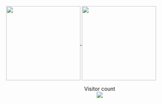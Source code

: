 <a href="#">
  <img height=200 align="center" src="https://my-stats-43gk.vercel.app/api?username=Mamun1113&show_icons=true&theme=radical&hide=contribs,issues&show=discussions_answered&rank_icon=github&include_all_commits=true&card_width=150" />
</a>
<a href="#">
  <img height=200 align="center" src="https://my-stats-43gk.vercel.app/api/top-langs/?username=Mamun1113&hide=html,scss,css&langs_count=8&layout=compact&theme=radical&card_width=150" />
</a>

<p align="center">
  Visitor count<br>
  <img src="https://profile-counter.glitch.me/Mamun1113/count.svg" />
</p>

<!--
**Mamun1113/Mamun1113** is a ✨ _special_ ✨ repository because its `README.md` (this file) appears on your GitHub profile.

Here are some ideas to get you started:

- 🔭 I’m currently working on ...
- 🌱 I’m currently learning ...
- 👯 I’m looking to collaborate on ...
- 🤔 I’m looking for help with ...
- 💬 Ask me about ...
- 📫 How to reach me: ...
- 😄 Pronouns: ...
- ⚡ Fun fact: ...
-->
